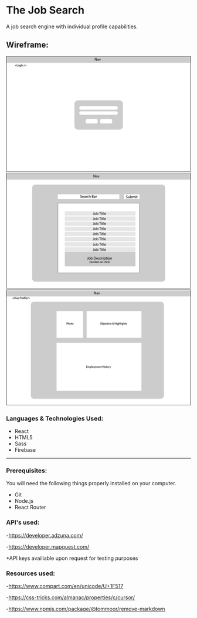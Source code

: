 # The Job Search 

A job search engine with individual profile capabilities. 

## Wireframe:
![wireframe](/wireframe/login.png)
![wireframe](/wireframe/jobsearch.png)
![wireframe](/wireframe/profile.png)

### Languages & Technologies Used:

- React
- HTML5
- Sass
- Firebase

-----

### Prerequisites:
You will need the following things properly installed on your computer.

- Git
- Node.js
- React Router

### API's used:

-https://developer.adzuna.com/

-https://developer.mapquest.com/

*API keys availiable upon request for testing purposes

### Resources used:

-https://www.compart.com/en/unicode/U+1F517

-https://css-tricks.com/almanac/properties/c/cursor/

-https://www.npmjs.com/package/@tommoor/remove-markdown

